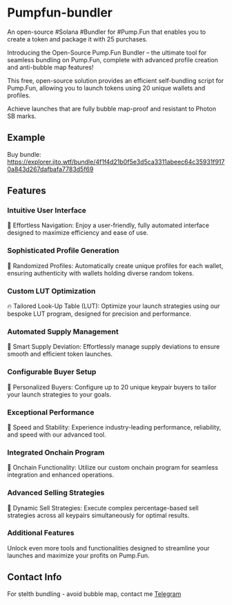 # Pumpfun-bundler
An open-source #Solana #Bundler for #Pump.Fun that enables you to create a token and package it with 25 purchases.

Introducing the Open-Source Pump.Fun Bundler – the ultimate tool for seamless bundling on Pump.Fun, complete with advanced profile creation and anti-bubble map features!

This free, open-source solution provides an efficient self-bundling script for Pump.Fun, allowing you to launch tokens using 20 unique wallets and profiles.

Achieve launches that are fully bubble map-proof and resistant to Photon SB marks.

## Example

Buy bundle: https://explorer.jito.wtf/bundle/4f1f4d21b0f5e3d5ca3311abeec64c35931f9170a843d267dafbafa7783d5f69

## Features
### Intuitive User Interface
💊 Effortless Navigation: Enjoy a user-friendly, fully automated interface designed to maximize efficiency and ease of use.
### Sophisticated Profile Generation
🧑 Randomized Profiles: Automatically create unique profiles for each wallet, ensuring authenticity with wallets holding diverse random tokens.
### Custom LUT Optimization
🔥 Tailored Look-Up Table (LUT): Optimize your launch strategies using our bespoke LUT program, designed for precision and performance.
### Automated Supply Management
🚨 Smart Supply Deviation: Effortlessly manage supply deviations to ensure smooth and efficient token launches.
### Configurable Buyer Setup
🔔 Personalized Buyers: Configure up to 20 unique keypair buyers to tailor your launch strategies to your goals.
### Exceptional Performance
🤖 Speed and Stability: Experience industry-leading performance, reliability, and speed with our advanced tool.
### Integrated Onchain Program
📂 Onchain Functionality: Utilize our custom onchain program for seamless integration and enhanced operations.
### Advanced Selling Strategies
💸 Dynamic Sell Strategies: Execute complex percentage-based sell strategies across all keypairs simultaneously for optimal results.
### Additional Features
Unlock even more tools and functionalities designed to streamline your launches and maximize your profits on Pump.Fun.

## Contact Info

For stelth bundling - avoid bubble map, contact me
[Telegram](https://t.me/idioRusty)
